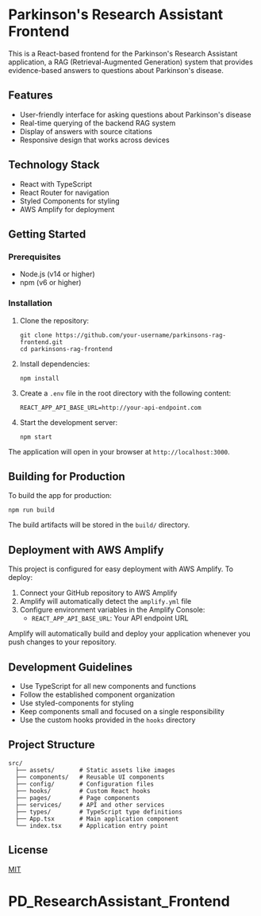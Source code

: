 # Parkinson's Research Assistant Frontend

This is a React-based frontend for the Parkinson's Research Assistant application, a RAG (Retrieval-Augmented Generation) system that provides evidence-based answers to questions about Parkinson's disease.

## Features

- User-friendly interface for asking questions about Parkinson's disease
- Real-time querying of the backend RAG system
- Display of answers with source citations
- Responsive design that works across devices

## Technology Stack

- React with TypeScript
- React Router for navigation
- Styled Components for styling
- AWS Amplify for deployment

## Getting Started

### Prerequisites

- Node.js (v14 or higher)
- npm (v6 or higher)

### Installation

1. Clone the repository:
   ```
   git clone https://github.com/your-username/parkinsons-rag-frontend.git
   cd parkinsons-rag-frontend
   ```

2. Install dependencies:
   ```
   npm install
   ```

3. Create a `.env` file in the root directory with the following content:
   ```
   REACT_APP_API_BASE_URL=http://your-api-endpoint.com
   ```

4. Start the development server:
   ```
   npm start
   ```

The application will open in your browser at `http://localhost:3000`.

## Building for Production

To build the app for production:

```
npm run build
```

The build artifacts will be stored in the `build/` directory.

## Deployment with AWS Amplify

This project is configured for easy deployment with AWS Amplify. To deploy:

1. Connect your GitHub repository to AWS Amplify
2. Amplify will automatically detect the `amplify.yml` file
3. Configure environment variables in the Amplify Console:
   - `REACT_APP_API_BASE_URL`: Your API endpoint URL

Amplify will automatically build and deploy your application whenever you push changes to your repository.

## Development Guidelines

- Use TypeScript for all new components and functions
- Follow the established component organization
- Use styled-components for styling
- Keep components small and focused on a single responsibility
- Use the custom hooks provided in the `hooks` directory

## Project Structure

```
src/
  ├── assets/       # Static assets like images
  ├── components/   # Reusable UI components
  ├── config/       # Configuration files
  ├── hooks/        # Custom React hooks
  ├── pages/        # Page components
  ├── services/     # API and other services
  ├── types/        # TypeScript type definitions
  ├── App.tsx       # Main application component
  └── index.tsx     # Application entry point
```

## License

[MIT](LICENSE)
# PD_ResearchAssistant_Frontend
